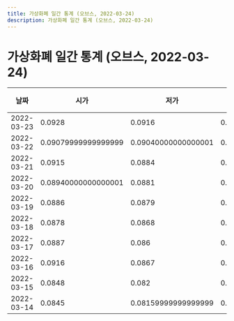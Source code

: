 ```yaml
---
title: 가상화폐 일간 통계 (오브스, 2022-03-24)
description: 가상화폐 일간 통계 (오브스, 2022-03-24)
---
```


가상화폐 일간 통계 (오브스, 2022-03-24)
===

|날짜|시가|저가|고가|종가|비고|
|--|--|--|--|--|--|
|2022-03-23|0.0928|0.0916|0.0938|0.093|    |
|2022-03-22|0.09079999999999999|0.09040000000000001|0.0937|0.0928|    |
|2022-03-21|0.0915|0.0884|0.097|0.09090000000000001|    |
|2022-03-20|0.08940000000000001|0.0881|0.094|0.09140000000000001|    |
|2022-03-19|0.0886|0.0879|0.08990000000000001|0.08940000000000001|    |
|2022-03-18|0.0878|0.0868|0.0886|0.0886|    |
|2022-03-17|0.0887|0.086|0.0907|0.0878|    |
|2022-03-16|0.0916|0.0867|0.09559999999999999|0.0887|    |
|2022-03-15|0.0848|0.082|0.0933|0.0915|    |
|2022-03-14|0.0845|0.08159999999999999|0.0862|0.0849|    |
